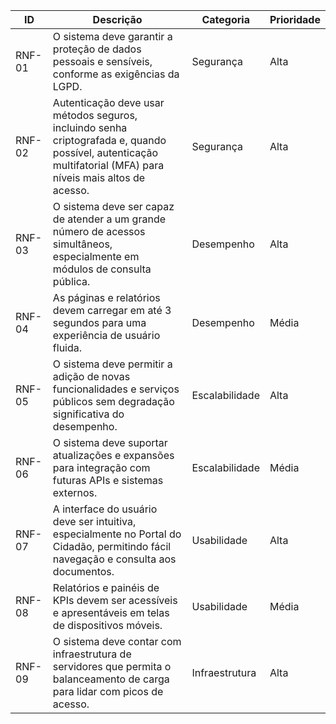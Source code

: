 | **ID**   | **Descrição**                                                                                                                                                         | **Categoria**        | **Prioridade** |
|----------|-----------------------------------------------------------------------------------------------------------------------------------------------------------------------|----------------------|----------------|
| RNF-01   | O sistema deve garantir a proteção de dados pessoais e sensíveis, conforme as exigências da LGPD.                                                                     | Segurança            | Alta           |
| RNF-02   | Autenticação deve usar métodos seguros, incluindo senha criptografada e, quando possível, autenticação multifatorial (MFA) para níveis mais altos de acesso.         | Segurança            | Alta           |
| RNF-03   | O sistema deve ser capaz de atender a um grande número de acessos simultâneos, especialmente em módulos de consulta pública.                                          | Desempenho           | Alta           |
| RNF-04   | As páginas e relatórios devem carregar em até 3 segundos para uma experiência de usuário fluida.                                                                      | Desempenho           | Média          |
| RNF-05   | O sistema deve permitir a adição de novas funcionalidades e serviços públicos sem degradação significativa do desempenho.                                            | Escalabilidade       | Alta           |
| RNF-06   | O sistema deve suportar atualizações e expansões para integração com futuras APIs e sistemas externos.                                                                | Escalabilidade       | Média          |
| RNF-07   | A interface do usuário deve ser intuitiva, especialmente no Portal do Cidadão, permitindo fácil navegação e consulta aos documentos.                                 | Usabilidade          | Alta           |
| RNF-08   | Relatórios e painéis de KPIs devem ser acessíveis e apresentáveis em telas de dispositivos móveis.                                                                    | Usabilidade          | Média          |
| RNF-09   | O sistema deve contar com infraestrutura de servidores que permita o balanceamento de carga para lidar com picos de acesso.                                          | Infraestrutura       | Alta           |
